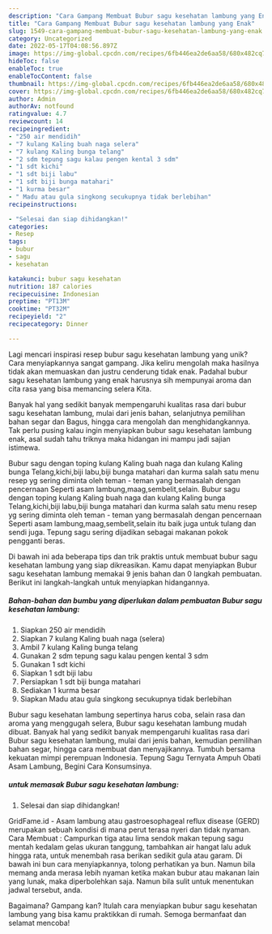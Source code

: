```yaml
---
description: "Cara Gampang Membuat Bubur sagu kesehatan lambung yang Enak"
title: "Cara Gampang Membuat Bubur sagu kesehatan lambung yang Enak"
slug: 1549-cara-gampang-membuat-bubur-sagu-kesehatan-lambung-yang-enak
category: Uncategorized
date: 2022-05-17T04:08:56.897Z
image: https://img-global.cpcdn.com/recipes/6fb446ea2de6aa58/680x482cq70/bubur-sagu-kesehatan-lambung-foto-resep-utama.jpg
hideToc: false
enableToc: true
enableTocContent: false
thumbnail: https://img-global.cpcdn.com/recipes/6fb446ea2de6aa58/680x482cq70/bubur-sagu-kesehatan-lambung-foto-resep-utama.jpg
cover: https://img-global.cpcdn.com/recipes/6fb446ea2de6aa58/680x482cq70/bubur-sagu-kesehatan-lambung-foto-resep-utama.jpg
author: Admin
authorAv: notfound
ratingvalue: 4.7
reviewcount: 14
recipeingredient:
- "250 air mendidih"
- "7 kulang Kaling buah naga selera"
- "7 kulang Kaling bunga telang"
- "2 sdm tepung sagu kalau pengen kental 3 sdm"
- "1 sdt kichi"
- "1 sdt biji labu"
- "1 sdt biji bunga matahari"
- "1 kurma besar"
- " Madu atau gula singkong secukupnya tidak berlebihan"
recipeinstructions:

- "Selesai dan siap dihidangkan!"
categories:
- Resep
tags:
- bubur
- sagu
- kesehatan

katakunci: bubur sagu kesehatan 
nutrition: 187 calories
recipecuisine: Indonesian
preptime: "PT13M"
cooktime: "PT32M"
recipeyield: "2"
recipecategory: Dinner

---
```





Lagi mencari inspirasi resep bubur sagu kesehatan lambung yang unik? Cara menyiapkannya sangat gampang. Jika keliru mengolah maka hasilnya tidak akan memuaskan dan justru cenderung tidak enak. Padahal bubur sagu kesehatan lambung yang enak harusnya sih mempunyai aroma dan cita rasa yang bisa memancing selera Kita.





Banyak hal yang sedikit banyak mempengaruhi kualitas rasa dari bubur sagu kesehatan lambung, mulai dari jenis bahan, selanjutnya pemilihan bahan segar dan Bagus, hingga cara mengolah dan menghidangkannya. Tak perlu pusing kalau ingin menyiapkan bubur sagu kesehatan lambung enak,      asal sudah tahu triknya maka hidangan ini mampu jadi sajian istimewa.














Bubur sagu dengan toping kulang Kaling buah naga dan kulang Kaling bunga Telang,kichi,biji labu,biji bunga matahari dan kurma salah satu menu resep yg sering diminta oleh teman - teman yang bermasalah dengan pencernaan Seperti asam lambung,maag,sembelit,selain. Bubur sagu dengan toping kulang Kaling buah naga dan kulang Kaling bunga Telang,kichi,biji labu,biji bunga matahari dan kurma salah satu menu resep yg sering diminta oleh teman - teman yang bermasalah dengan pencernaan Seperti asam lambung,maag,sembelit,selain itu baik juga untuk tulang dan sendi juga. Tepung sagu sering dijadikan sebagai makanan pokok pengganti beras.






Di bawah ini ada beberapa tips dan trik praktis untuk membuat bubur sagu kesehatan lambung yang siap dikreasikan. Kamu dapat menyiapkan Bubur sagu kesehatan lambung memakai 9 jenis bahan dan 0 langkah pembuatan. Berikut ini langkah-langkah untuk menyiapkan hidangannya.

<!--inarticleads1-->

##### Bahan-bahan dan bumbu yang diperlukan dalam pembuatan Bubur sagu kesehatan lambung:

1. Siapkan 250 air mendidih
1. Siapkan 7 kulang Kaling buah naga (selera)
1. Ambil 7 kulang Kaling bunga telang
1. Gunakan 2 sdm tepung sagu kalau pengen kental 3 sdm
1. Gunakan 1 sdt kichi
1. Siapkan 1 sdt biji labu
1. Persiapkan 1 sdt biji bunga matahari
1. Sediakan 1 kurma besar
1. Siapkan  Madu atau gula singkong secukupnya tidak berlebihan


Bubur sagu kesehatan lambung sepertinya harus coba, selain rasa dan aroma yang menggugah selera, Bubur sagu kesehatan lambung mudah dibuat. Banyak hal yang sedikit banyak mempengaruhi kualitas rasa dari Bubur sagu kesehatan lambung, mulai dari jenis bahan, kemudian pemilihan bahan segar, hingga cara membuat dan menyajikannya. Tumbuh bersama kekuatan mimpi perempuan Indonesia. Tepung Sagu Ternyata Ampuh Obati Asam Lambung, Begini Cara Konsumsinya. 

<!--inarticleads2-->

#####  untuk memasak Bubur sagu kesehatan lambung:


1. Selesai dan siap dihidangkan!

GridFame.id - Asam lambung atau gastroesophageal reflux disease (GERD) merupakan sebuah kondisi di mana perut terasa nyeri dan tidak nyaman. Cara Membuat : Campurkan tiga atau lima sendok makan tepung sagu mentah kedalam gelas ukuran tanggung, tambahkan air hangat lalu aduk hingga rata, untuk menembah rasa berikan sedikit gula atau garam. Di bawah ini bun cara menyiapkannya, tolong perhatikan ya bun. Namun bila memang anda merasa lebih nyaman ketika makan bubur atau makanan lain yang lunak, maka diperbolehkan saja. Namun bila sulit untuk menentukan jadwal tersebut, anda. 

Bagaimana? Gampang kan? Itulah cara menyiapkan bubur sagu kesehatan lambung yang bisa kamu praktikkan di rumah. Semoga bermanfaat dan selamat mencoba!
